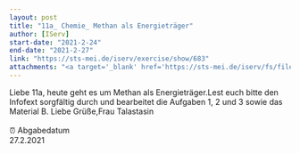 ```yaml
---
layout: post
title: "11a_ Chemie_ Methan als Energieträger"
author: [IServ]
start-date: "2021-2-24"
end-date: "2021-2-27"
link: "https://sts-mei.de/iserv/exercise/show/683"
attachments: "<a target='_blank' href='https://sts-mei.de/iserv/fs/file/exercise-dl/10567/Methanmolek%C3%BCle_sehr%20energiereich.pdf'>Methanmolek%C3%BCle_sehr_energiereich.pdf</a><br> <a target='_blank' href='https://sts-mei.de/iserv/fs/file/exercise-dl/10613/Methanmolek%C3%BCle%20-%2024.02.2021.pdf'>Methanmolek%C3%BCle_-_24.02.2021.pdf</a><br> "
---
```

Liebe 11a, heute geht es um Methan als Energieträger.Lest euch bitte den Infofext sorgfältig durch und bearbeitet die Aufgaben 1, 2 und 3 sowie das Material B. Liebe Grüße,Frau Talastasin<br><br> ⏰ Abgabedatum <br>27.2.2021